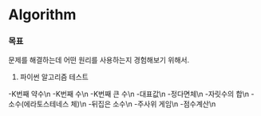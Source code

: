 # Algorithm

### 목표
문제를 해결하는데 어떤 원리를 사용하는지 경험해보기 위해서.


1. 파이썬 알고리즘 테스트

  -K번째 약수\n
  -K번째 수\n
  -K번째 큰 수\n
  -대표값\n
  -정다면체\n
  -자릿수의 합\n
  -소수(에라토스테네스 체)\n
  -뒤집은 소수\n
  -주사위 게임\n
  -점수계산\n
